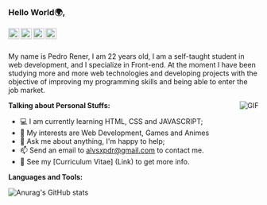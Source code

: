 ### Hello World🌍,

<a href="https://www.linkedin.com/in/pedrorener/">
  <img align="left" alt="pedrorener LinkdeIn" width="22px" src="https://cdn.jsdelivr.net/npm/simple-icons@v3/icons/linkedin.svg" />
</a>
<a href="https://twitter.com/Alvsxpdr">
  <img align="left" alt="Alvsxpdr Twitter" width="22px" src="https://cdn.jsdelivr.net/npm/simple-icons@v3/icons/twitter.svg" />
</a>
<a href="https://www.instagram.com/alvesxpdr/">
  <img align="left" alt="alvesxpdr Instagram" width="22px" src="https://cdn.jsdelivr.net/npm/simple-icons@v3/icons/instagram.svg" />
</a>
<a href="https://www.facebook.com/pedroorener/">
  <img align="left" alt="pedroorener Facebook" width="22px" src="https://cdn.jsdelivr.net/npm/simple-icons@v3/icons/facebook.svg" />
</a>

<br />
<br />

My name is Pedro Rener, I am 22 years old, I am a self-taught student in web development, and I specialize in Front-end. At the moment I have been studying more and more web technologies and developing projects with the objective of improving my programming skills and being able to enter the job market.

  <img align="right" alt="GIF" src="https://i.pinimg.com/originals/e4/26/70/e426702edf874b181aced1e2fa5c6cde.gif" />

**Talking about Personal Stuffs:**

- 💻 I am currently learning HTML, CSS and JAVASCRIPT;
- 🤔 My interests are Web Development, Games and Animes
- 💬 Ask me about anything, I'm happy to help;
- 📫 Send an email to alvsxpdr@gmail.com to contact me.
- 📝 See my [Curriculum Vitae] (Link) to get more info.


**Languages and Tools:**  


![Anurag's GitHub stats](https://github-readme-stats.vercel.app/api?username=pedro-rener&show_icons=true&theme=dracula)

<!--
**pedro-rener/pedro-rener** is a ✨ _special_ ✨ repository because its `README.md` (this file) appears on your GitHub profile.


